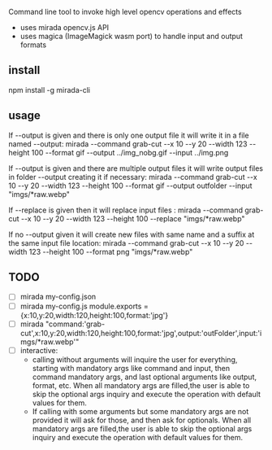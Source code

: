 Command line tool to invoke high level opencv operations and effects 

 * uses mirada opencv.js API
 * uses magica (ImageMagick wasm port) to handle input and output formats

## install

npm install -g mirada-cli

## usage

If --output is given and there is only one output file it will write it in a file named --output:
mirada --command grab-cut --x 10 --y 20 --width 123 --height 100 --format gif --output ../img_nobg.gif --input ../img.png

If --output is given and there are multiple output files it will write output files in folder --output creating it if necessary:
mirada --command grab-cut --x 10 --y 20 --width 123 --height 100 --format gif --output outfolder --input "imgs/*raw.webp"

If --replace is given then it will replace input files :
mirada --command grab-cut --x 10 --y 20 --width 123 --height 100 --replace "imgs/*raw.webp"

If no --output given it will create new files with same name and a suffix at the same input file location:
mirada --command grab-cut --x 10 --y 20 --width 123 --height 100 --format png  "imgs/*raw.webp"

## TODO
- [ ] mirada my-config.json
- [ ] mirada my-config.js  module.exports = {x:10,y:20,width:120,height:100,format:'jpg'}
- [ ] mirada "command:'grab-cut',x:10,y:20,width:120,height:100,format:'jpg',output:'outFolder',input:'imgs/*raw.webp'"
- [ ] interactive:
   * calling without arguments will inquire the user for everything, starting with mandatory args like command and input, then command mandatory args, and last optional arguments like output, format, etc. When all mandatory args are filled,the user is able to skip the optional args inquiry and execute the operation with default values for them.
   * If calling with some arguments but some mandatory args are not provided it will ask for those, and then ask for optionals. When all mandatory args are filled,the user is able to skip the optional args inquiry and execute the operation with default values for them.
